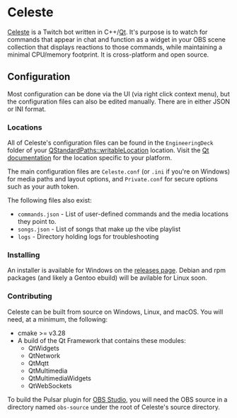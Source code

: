 # Celeste

[Celeste](https://twitch.hlmjr.com/celeste.html) is a Twitch bot written in C++/[Qt](https://www.qt.io/product/framework). It's purpose is to watch for commands that appear in chat and function as a widget in your OBS scene collection that displays reactions to those commands, while maintaining a minimal CPU/memory footprint. It is cross-platform and open source.

## Configuration

Most configuration can be done via the UI (via right click context menu), but the configuration files can also be edited manually. There are in either JSON or INI format.

### Locations

All of Celeste's configuration files can be found in the `EngineeringDeck` folder of your [QStandardPaths::writableLocation](https://doc.qt.io/qt-6/qstandardpaths.html#StandardLocation-enum) location. Visit the [Qt documentation](https://doc.qt.io/qt-6/qstandardpaths.html#StandardLocation-enum) for the location specific to your platform.

The main configuration files are `Celeste.conf` (or `.ini` if you're on Windows) for media paths and layout options, and `Private.conf` for secure options such as your auth token.

The following files also exist:

* `commands.json` - List of user-defined commands and the media locations they point to.
* `songs.json` - List of songs that make up the vibe playlist
* `logs` - Directory holding logs for troubleshooting

### Installing

An installer is available for Windows on the [releases page](https://github.com/EngineeringDeck/Celeste/releases). Debian and rpm packages (and likely a Gentoo ebuild) will be avilable for Linux soon.

### Contributing

Celeste can be built from source on Windows, Linux, and macOS. You will need, at a minimum, the following:

* cmake >= v3.28
* A build of the Qt Framework that contains these modules:
  * QtWidgets
  * QtNetwork
  * QtMqtt
  * QtMultimedia
  * QtMultimediaWidgets
  * QtWebSockets

To build the Pulsar plugin for [OBS Studio](https://obsproject.com), you will need the OBS source in a directory named `obs-source` under the root of Celeste's source directory.
